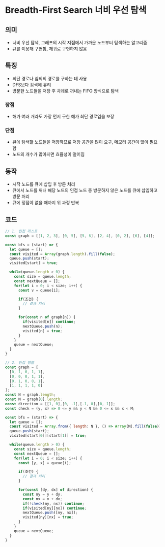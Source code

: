 # Breadth-First Search 너비 우선 탐색
## 의미
- 너비 우선 탐색, 그래프의 시작 지점에서 가까운 노드부터 탐색하는 알고리즘
- 큐를 이용해 구현함, 재귀로 구현하지 않음
## 특징
- 최단 경로나 임의의 경로를 구하는 데 사용
- DFS보다 검색에 유리
- 방문한 노드들을 저장 후 차례로 꺼내는 FIFO 방식으로 탐색
### 장점
- 해가 여러 개라도 가장 먼저 구한 해가 최단 경로임을 보장
### 단점
- 큐에 탐색할 노드들을 저장하므로 저장 공간을 많이 요구, 메모리 공간이 많이 필요함
- 노드의 개수가 많아지면 효율성이 떨어짐
## 동작
- 시작 노드를 큐에 삽입 후 방문 처리
- 큐에서 노드를 꺼내 해당 노드의 인접 노드 중 방문하지 않은 노드를 큐에 삽입하고 방문 처리
- 큐에 정점이 없을 때까지 위 과정 반복
## 코드
```js
// 1. 인접 리스트
const graph = [[1, 2, 3], [0, 5], [5, 6], [2, 4], [0, 2], [6], [4]];
```
```js
const bfs = (start) => {
  let queue = [];
  const visited = Array(graph.length).fill(false);
  queue.push(start);
  visited[start] = true;

  while(queue.length > 0) {
    const size = queue.length;
    const nextQueue = [];
    for(let i = 0; i < size; i++) {
      const v = queue[i];

      if(조건) {
        // 결과 처리
      }

      for(const n of graph[n]) {
        if(visited[n]) continue;
        nextQueue.push(n);
        visited[n] = true;
      }
    }
    queue = nextQueue;
  }
}
```
```js
// 2. 인접 행렬
const graph = [
  [0, 1, 0, 1, 1],
  [0, 0, 0, 1, 1],
  [0, 1, 0, 0, 1],
  [1, 1, 1, 1, 0]
];
const N = graph.length;
const M = graph[0].length;
const direction = [[1, 0],[0, -1],[-1, 0],[0, 1]];
const check = (y, x) => 0 <= y && y < N && 0 <= x && x < M;
```
```js
const bfs = (start) => {
  let queue = [];
  const visited = Array.from({ length: N }, () => Array(M).fill(false));
  queue.push(start);
  visited[start[0]][start[1]] = true;

  while(queue.length > 0) {
    const size = queue.length;
    const nextQueue = [];
    for(let i = 0; i < size; i++) {
      const [y, x] = queue[i];

      if(조건) {
        // 결과 처리
      }

      for(const [dy, dx] of direction) {
        const ny = y + dy;
        const nx = x + dx;
        if(!check(ny, nx)) continue;
        if(visited[ny][nx]) continue;
        nextQueue.push([ny, nx]);
        visited[ny][nx] = true;
      }
    }
    queue = nextQueue;
  }
}
```